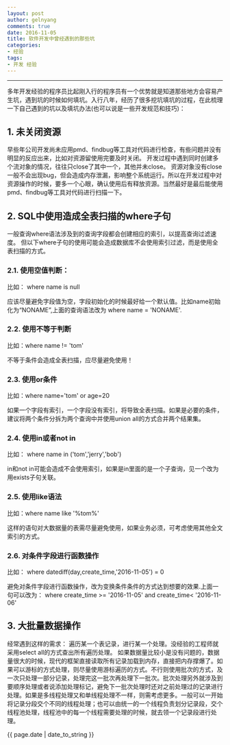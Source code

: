 ```yaml
---
layout: post
author: gelnyang
comments: true
date: 2016-11-05
title: 软件开发中曾经遇到的那些坑
categories:
- 经验
tags:
- 开发 经验
---
```

---

多年开发经验的程序员比起刚入行的程序员有一个优势就是知道那些地方会容易产生坑，遇到坑的时候如何填坑。入行八年，经历了很多挖坑填坑的过程，在此梳理一下自己遇到的坑以及填坑办法(也可以说是一些开发规范和技巧)：


## 1. 未关闭资源

早些年公司开发尚未应用pmd、findbug等工具对代码进行检查，有些问题并没有明显的反应出来，比如对资源留使用完要及时关闭。 开发过程中遇到同时创建多个流对象的情况，往往只close了其中一个，其他并未close。 资源对象没有close一般不会出现bug，但会造成内存泄漏，影响整个系统运行。所以在开发过程中对资源操作的时候，要多一个心眼，确认使用后有释放资源。当然最好是最后能使用pmd、findbug等工具对代码进行扫描一下。

## 2. SQL中使用造成全表扫描的where子句

一般查询where语法涉及到的查询字段都会创建相应的索引，以提高查询过滤速度。 但以下where子句的使用可能会造成数据库不会使用索引过滤，而是使用全表扫描的方式。 
 
### 2.1. 使用空值判断： 
   
   比如： where name is null
   
   应该尽量避免字段值为空，字段初始化的时候最好给一个默认值。比如name初始化为“NONAME”,上面的查询语法改为 where name = 'NONAME'.

### 2.2. 使用不等于判断

比如：where name != 'tom'

不等于条件会造成全表扫描，应尽量避免使用！

### 2.3. 使用or条件

比如：where name='tom' or age=20

如果一个字段有索引，一个字段没有索引，将导致全表扫描。如果是必要的条件，建议将两个条件分拆为两个查询中并使用union all的方式合并两个结果集。

### 2.4. 使用in或者not in

比如： where name in ('tom','jerry','bob')

in和not in可能会造成不会使用索引，如果是in里面的是一个子查询，见一个改为用exists子句关联。

### 2.5. 使用like语法

比如：where name like '%tom%'

这样的语句对大数据量的表需尽量避免使用，如果业务必须，可考虑使用其他全文索引的方式。


### 2.6. 对条件字段进行函数操作

比如： where datediff(day,create_time,'2016-11-05') = 0

避免对条件字段进行函数操作，改为变换条件条件的方式达到想要的效果.上面一句可以改为： where create_time >= '2016-11-05' and create_time< '2016-11-06'


## 3. 大批量数据操作

经常遇到这样的需求： 遍历某一个表记录，进行某一个处理。没经验的工程师就采用select all的方式查出所有遍历处理。 如果数据量比较小是没有问题的，数据量很大的时候，现代的框架直接读取所有记录加载到内存，直接把内存撑爆了。如果可以游标的方式处理，则尽量使用游标遍历的方式。不行则使用批次的方式，及一次只处理一部分记录，处理完这一批次再处理下一批次。批次处理另外就涉及到要顺序处理或者说添加处理标记，避免下一批次处理时还对之前处理过的记录进行处理。如果是多线程处理又和单线程处理不一样，则需考虑更多。一般可以一开始将记录分段交个不同的线程处理；也可以由统一的一个线程负责划分记录段，交个线程池处理，线程池中的每一个线程需要处理的时候，就去领一个记录段进行处理。






{{ page.date | date_to_string }}
